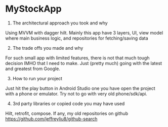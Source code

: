 # MyStockApp


1. The architectural approach you took and why

Using MVVM with dagger hilt. Mainly this app have 3 layers, UI, view model where main business logic,
and repositories for fetching/saving data


2. The trade offs you made and why

For such small app with limited features, there is not that much tough decision IMHO that I need to make.
Just (pretty much) going with the latest and greatest from Google.

3. How to run your project

Just hit the play button in Android Studio one you have open the project with a phone or emulator.
Try not to go with very old phone/sdk/api.


4. 3rd party libraries or copied code you may have used

Hilt, retrofit, compose. If any, my old repositories on github https://github.com/jeffreyliu8/github-search

